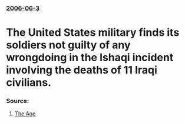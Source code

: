 ### [2006-06-3](/news/2006/06/3/index.md)

#  The United States military finds its soldiers not guilty of any wrongdoing in the Ishaqi incident involving the deaths of 11 Iraqi civilians. 




### Source:

1. [The Age](http://www.theage.com.au/news/world/us-clears-force-of-slaying-iraqi-family/2006/06/03/1148956584244.html)

